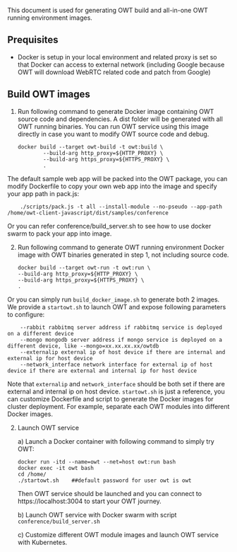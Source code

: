 This document is used for generating OWT build and all-in-one OWT running environment images.

## Prequisites

  * Docker is setup in your local environment and related proxy is set so that Docker can access to external network (including Google because OWT will download WebRTC related code and patch from Google)

## Build OWT images

1. Run following command to generate Docker image containing OWT source code and dependencies. A dist folder will be generated with all OWT running binaries. You can run OWT service using this image directly in case you want to modify OWT source code and debug.

    ```shell
    docker build --target owt-build -t owt:build \
            --build-arg http_proxy=${HTTP_PROXY} \
            --build-arg https_proxy=${HTTPS_PROXY} \
            .
    ```
The default sample web app will be packed into the OWT package, you can modify Dockerfile to copy your own web app into the image and specify your app path in pack.js:

```
    ./scripts/pack.js -t all --install-module --no-pseudo --app-path /home/owt-client-javascript/dist/samples/conference
```
Or you can refer conference/build_server.sh to see how to use docker swarm to pack your app into image.

2. Run following command to generate OWT running environment Docker image with OWT binaries generated in step 1, not including source code.
    ```shell
    docker build --target owt-run -t owt:run \
    --build-arg http_proxy=${HTTP_PROXY} \
    --build-arg https_proxy=${HTTPS_PROXY} \
    .
    ```
Or you can simply run `build_docker_image.sh` to generate both 2 images.
We provide a `startowt.sh` to launch OWT and expose following parameters to configure:

```
    --rabbit rabbitmq server address if rabbitmq service is deployed on a different device
    --mongo mongodb server address if mongo service is deployed on a different device, like --mongo=xx.xx.xx.xx/owtdb
    --externalip external ip of host device if there are internal and external ip for host device
    --network_interface network interface for external ip of host device if there are external and internal ip for host device
```
Note that `externalip` and `network_interface` should be both set if there are external and internal ip on host device. `startowt.sh` is just a reference, you can customize Dockerfile and script to generate the Docker images for cluster deployment. For example, separate each OWT modules into different Docker images.

2. Launch OWT service

    a) Launch a Docker container with following command to simply try OWT:

    ```shell
    docker run -itd --name=owt --net=host owt:run bash
    docker exec -it owt bash
    cd /home/
    ./startowt.sh    ##default password for user owt is owt
    ```
    Then OWT service should be launched and you can connect to https://localhost:3004 to start your OWT journey.

    b) Launch OWT service with Docker swarm with script ```conference/build_server.sh```
    
    c) Customize different OWT module images and launch OWT service with Kubernetes.
